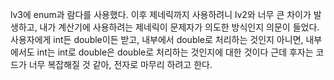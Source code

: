 lv3에 enum과 람다를 사용했다.
이후 제네릭까지 사용하려니 lv2와 너무 큰 차이가 발생하고, 내가 계산기에 사용하려는 제네릭이 문제자가 의도한 방식인지 의문이 들었다.
사용자에게 int든 double이든 받고, 내부에서 double로 처리하는 것인지 아니면, 내부에서도 int는 int로 double은 double로 처리하는 것인지에 대한 것이다
근데 후자는 코드가 너무 복잡해질 것 같아, 전자로 마무리 하려고 한다.
